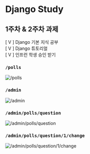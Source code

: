 # Django Study
## 1주차 & 2주차 과제
[ V ] Django 기본 지식 공부   
[ V ] Django 튜토리얼    
[ V ] 인프런 학생 승인 받기   

### `/polls`
<img src="https://user-images.githubusercontent.com/54919662/128197011-1161b617-6954-4edc-b3ee-a6aec240e23b.png" alt="/polls"/>

### `/admin`
<img src="https://user-images.githubusercontent.com/54919662/128197018-b4878dc2-b117-4c77-9b82-c149051860f8.png" alt="/admin"/>

### `/admin/polls/question`
<img src="https://user-images.githubusercontent.com/54919662/128197027-7e21f33a-a5d0-4768-a719-25cf39c45025.png" alt="/admin/polls/question"/>

### `/admin/polls/question/1/change`
<img src="https://user-images.githubusercontent.com/54919662/128197030-7b86ea3d-88f2-487e-b5f7-e7f0d7bae615.png" alt="/admin/polls/question/1/change"/>
